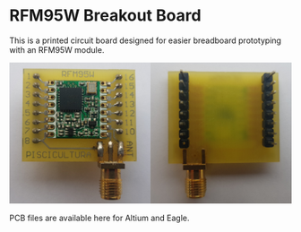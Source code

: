 # RFM95W Breakout Board

This is a printed circuit board designed for easier breadboard prototyping with an RFM95W module.

![RFM95W breakout board front and back views](images/RFM95W_Breakout_SideBySide.jpeg)

PCB files are available here for Altium and Eagle. 
